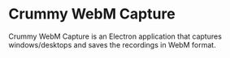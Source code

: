 # Crummy WebM Capture

Crummy WebM Capture is an Electron application that captures windows/desktops and saves the recordings in WebM format.
